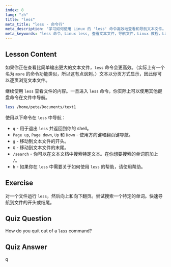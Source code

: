 ```yaml
---
index: 8
lang: "zh"
title: "less"
meta_title: "less - 命令行"
meta_description: "学习如何使用 Linux 的 'less' 命令高效地查看和导航文本文件。通过这份适合初学者的指南，掌握分页、搜索和退出。"
meta_keywords: "less 命令，Linux less, 查看文本文件，导航文件，Linux 教程，Linux 初学者，Linux 指南"
---
```


## Lesson Content

如果你正在查看比简单输出更大的文本文件，`less` 命令会更高效。（实际上有一个名为 `more` 的命令功能类似，所以这有点讽刺。）文本以分页方式显示，因此你可以逐页浏览文本文件。

继续使用 `less` 查看文件的内容。一旦进入 `less` 命令，你实际上可以使用其他键盘命令在文件中导航。

```bash
less /home/pete/Documents/text1
```

使用以下命令在 `less` 中导航：

- `q` - 用于退出 `less` 并返回到你的 shell。
- `Page up`, `Page down`, `Up` 和 `Down` - 使用方向键和翻页键导航。
- `g` - 移动到文本文件的开头。
- `G` - 移动到文本文件的末尾。
- `/search` - 你可以在文本文档中搜索特定文本。在你想要搜索的单词前加上 `/`。
- `h` - 如果你在 `less` 中需要关于如何使用 `less` 的帮助，请使用帮助。

## Exercise

对一个文件运行 `less`，然后向上和向下翻页。尝试搜索一个特定的单词。快速导航到文件的开头或结尾。

## Quiz Question

How do you quit out of a `less` command?

## Quiz Answer

q
